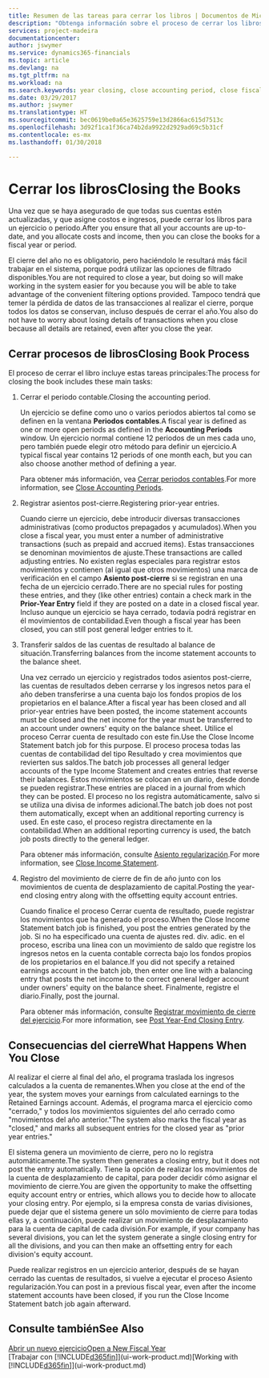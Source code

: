 ```yaml
---
title: Resumen de las tareas para cerrar los libros | Documentos de Microsoft
description: "Obtenga información sobre el proceso de cerrar los libros de un ejercicio o periodo, y qué sucede después de cerrar al final de un ejercicio."
services: project-madeira
documentationcenter: 
author: jswymer
ms.service: dynamics365-financials
ms.topic: article
ms.devlang: na
ms.tgt_pltfrm: na
ms.workload: na
ms.search.keywords: year closing, close accounting period, close fiscal year, bank account detailed trial balance
ms.date: 03/29/2017
ms.author: jswymer
ms.translationtype: HT
ms.sourcegitcommit: bec0619be0a65e3625759e13d2866ac615d7513c
ms.openlocfilehash: 3d92f1ca1f36ca74b2da9922d2929ad69c5b31cf
ms.contentlocale: es-mx
ms.lasthandoff: 01/30/2018

---
```

# <a name="closing-the-books"></a><span data-ttu-id="111df-103">Cerrar los libros</span><span class="sxs-lookup"><span data-stu-id="111df-103">Closing the Books</span></span>
<span data-ttu-id="111df-104">Una vez que se haya asegurado de que todas sus cuentas estén actualizadas, y que asigne costos e ingresos, puede cerrar los libros para un ejercicio o periodo.</span><span class="sxs-lookup"><span data-stu-id="111df-104">After you ensure that all your accounts are up-to-date, and you allocate costs and income, then you can close the books for a fiscal year or period.</span></span>

<span data-ttu-id="111df-105">El cierre del año no es obligatorio, pero haciéndolo le resultará más fácil trabajar en el sistema, porque podrá utilizar las opciones de filtrado disponibles.</span><span class="sxs-lookup"><span data-stu-id="111df-105">You are not required to close a year, but doing so will make working in the system easier for you because you will be able to take advantage of the convenient filtering options provided.</span></span> <span data-ttu-id="111df-106">Tampoco tendrá que temer la pérdida de datos de las transacciones al realizar el cierre, porque todos los datos se conservan, incluso después de cerrar el año.</span><span class="sxs-lookup"><span data-stu-id="111df-106">You also do not have to worry about losing details of transactions when you close because all details are retained, even after you close the year.</span></span>

## <a name="closing-book-process"></a><span data-ttu-id="111df-107">Cerrar procesos de libros</span><span class="sxs-lookup"><span data-stu-id="111df-107">Closing Book Process</span></span>
<span data-ttu-id="111df-108">El proceso de cerrar el libro incluye estas tareas principales:</span><span class="sxs-lookup"><span data-stu-id="111df-108">The process for closing the book includes these main tasks:</span></span>

1. <span data-ttu-id="111df-109">Cerrar el periodo contable.</span><span class="sxs-lookup"><span data-stu-id="111df-109">Closing the accounting period.</span></span>

    <span data-ttu-id="111df-110">Un ejercicio se define como uno o varios periodos abiertos tal como se definen en la ventana **Periodos contables**.</span><span class="sxs-lookup"><span data-stu-id="111df-110">A fiscal year is defined as one or more open periods as defined in the **Accounting Periods** window.</span></span> <span data-ttu-id="111df-111">Un ejercicio normal contiene 12 periodos de un mes cada uno, pero también puede elegir otro método para definir un ejercicio.</span><span class="sxs-lookup"><span data-stu-id="111df-111">A typical fiscal year contains 12 periods of one month each, but you can also choose another method of defining a year.</span></span>

    <span data-ttu-id="111df-112">Para obtener más información, vea [Cerrar periodos contables](year-close-account-periods.md).</span><span class="sxs-lookup"><span data-stu-id="111df-112">For more information, see [Close Accounting Periods](year-close-account-periods.md).</span></span>
2. <span data-ttu-id="111df-113">Registrar asientos post-cierre.</span><span class="sxs-lookup"><span data-stu-id="111df-113">Registering prior-year entries.</span></span>

    <span data-ttu-id="111df-114">Cuando cierre un ejercicio, debe introducir diversas transacciones administrativas (como productos prepagados y acumulados).</span><span class="sxs-lookup"><span data-stu-id="111df-114">When you close a fiscal year, you must enter a number of administrative transactions (such as prepaid and accrued items).</span></span> <span data-ttu-id="111df-115">Estas transacciones se denominan movimientos de ajuste.</span><span class="sxs-lookup"><span data-stu-id="111df-115">These transactions are called adjusting entries.</span></span> <span data-ttu-id="111df-116">No existen reglas especiales para registrar estos movimientos y contienen (al igual que otros movimientos) una marca de verificación en el campo **Asiento post-cierre** si se registran en una fecha de un ejercicio cerrado.</span><span class="sxs-lookup"><span data-stu-id="111df-116">There are no special rules for posting these entries, and they (like other entries) contain a check mark in the **Prior-Year Entry** field if they are posted on a date in a closed fiscal year.</span></span> <span data-ttu-id="111df-117">Incluso aunque un ejercicio se haya cerrado, todavía podrá registrar en él movimientos de contabilidad.</span><span class="sxs-lookup"><span data-stu-id="111df-117">Even though a fiscal year has been closed, you can still post general ledger entries to it.</span></span>
3. <span data-ttu-id="111df-118">Transferir saldos de las cuentas de resultado al balance de situación.</span><span class="sxs-lookup"><span data-stu-id="111df-118">Transferring balances from the income statement accounts to the balance sheet.</span></span>

    <span data-ttu-id="111df-119">Una vez cerrado un ejercicio y registrados todos asientos post-cierre, las cuentas de resultados deben cerrarse y los ingresos netos para el año deben transferirse a una cuenta bajo los fondos propios de los propietarios en el balance.</span><span class="sxs-lookup"><span data-stu-id="111df-119">After a fiscal year has been closed and all prior-year entries have been posted, the income statement accounts must be closed and the net income for the year must be transferred to an account under owners' equity on the balance sheet.</span></span> <span data-ttu-id="111df-120">Utilice el proceso Cerrar cuenta de resultado con este fin.</span><span class="sxs-lookup"><span data-stu-id="111df-120">Use the Close Income Statement batch job for this purpose.</span></span> <span data-ttu-id="111df-121">El proceso procesa todas las cuentas de contabilidad del tipo Resultado y crea movimientos que revierten sus saldos.</span><span class="sxs-lookup"><span data-stu-id="111df-121">The batch job processes all general ledger accounts of the type Income Statement and creates entries that reverse their balances.</span></span> <span data-ttu-id="111df-122">Estos movimientos se colocan en un diario, desde donde se pueden registrar.</span><span class="sxs-lookup"><span data-stu-id="111df-122">These entries are placed in a journal from which they can be posted.</span></span> <span data-ttu-id="111df-123">El proceso no los registra automáticamente, salvo si se utiliza una divisa de informes adicional.</span><span class="sxs-lookup"><span data-stu-id="111df-123">The batch job does not post them automatically, except when an additional reporting currency is used.</span></span> <span data-ttu-id="111df-124">En este caso, el proceso registra directamente en la contabilidad.</span><span class="sxs-lookup"><span data-stu-id="111df-124">When an additional reporting currency is used, the batch job posts directly to the general ledger.</span></span>

    <span data-ttu-id="111df-125">Para obtener más información, consulte [Asiento regularización](year-close-income-statement.md).</span><span class="sxs-lookup"><span data-stu-id="111df-125">For more information, see [Close Income Statement](year-close-income-statement.md).</span></span>
4. <span data-ttu-id="111df-126">Registro del movimiento de cierre de fin de año junto con los movimientos de cuenta de desplazamiento de capital.</span><span class="sxs-lookup"><span data-stu-id="111df-126">Posting the year-end closing entry along with the offsetting equity account entries.</span></span>

    <span data-ttu-id="111df-127">Cuando finalice el proceso Cerrar cuenta de resultado, puede registrar los movimientos que ha generado el proceso.</span><span class="sxs-lookup"><span data-stu-id="111df-127">When the Close Income Statement batch job is finished, you post the entries generated by the job.</span></span> <span data-ttu-id="111df-128">Si no ha especificado una cuenta de ajustes red. div. adic. en el proceso, escriba una línea con un movimiento de saldo que registre los ingresos netos en la cuenta contable correcta bajo los fondos propios de los propietarios en el balance.</span><span class="sxs-lookup"><span data-stu-id="111df-128">If you did not specify a retained earnings account in the batch job, then enter one line with a balancing entry that posts the net income to the correct general ledger account under owners' equity on the balance sheet.</span></span> <span data-ttu-id="111df-129">Finalmente, registre el diario.</span><span class="sxs-lookup"><span data-stu-id="111df-129">Finally, post the journal.</span></span>

    <span data-ttu-id="111df-130">Para obtener más información, consulte [Registrar movimiento de cierre del ejercicio](year-how-post-year-end-close-entry.md).</span><span class="sxs-lookup"><span data-stu-id="111df-130">For more information, see [Post Year-End Closing Entry](year-how-post-year-end-close-entry.md).</span></span>

## <a name="what-happens-when-you-close"></a><span data-ttu-id="111df-131">Consecuencias del cierre</span><span class="sxs-lookup"><span data-stu-id="111df-131">What Happens When You Close</span></span>
<span data-ttu-id="111df-132">Al realizar el cierre al final del año, el programa traslada los ingresos calculados a la cuenta de remanentes.</span><span class="sxs-lookup"><span data-stu-id="111df-132">When you close at the end of the year, the system moves your earnings from calculated earnings to the Retained Earnings account.</span></span> <span data-ttu-id="111df-133">Además, el programa marca el ejercicio como "cerrado," y todos los movimientos siguientes del año cerrado como "movimientos del año anterior."</span><span class="sxs-lookup"><span data-stu-id="111df-133">The system also marks the fiscal year as "closed," and marks all subsequent entries for the closed year as "prior year entries."</span></span>

<span data-ttu-id="111df-134">El sistema genera un movimiento de cierre, pero no lo registra automáticamente.</span><span class="sxs-lookup"><span data-stu-id="111df-134">The system then generates a closing entry, but it does not post the entry automatically.</span></span> <span data-ttu-id="111df-135">Tiene la opción de realizar los movimientos de la cuenta de desplazamiento de capital, para poder decidir cómo asignar el movimiento de cierre.</span><span class="sxs-lookup"><span data-stu-id="111df-135">You are given the opportunity to make the offsetting equity account entry or entries, which allows you to decide how to allocate your closing entry.</span></span> <span data-ttu-id="111df-136">Por ejemplo, si la empresa consta de varias divisiones, puede dejar que el sistema genere un sólo movimiento de cierre para todas ellas y, a continuación, puede realizar un movimiento de desplazamiento para la cuenta de capital de cada división.</span><span class="sxs-lookup"><span data-stu-id="111df-136">For example, if your company has several divisions, you can let the system generate a single closing entry for all the divisions, and you can then make an offsetting entry for each division's equity account.</span></span>

<span data-ttu-id="111df-137">Puede realizar registros en un ejercicio anterior, después de se hayan cerrado las cuentas de resultados, si vuelve a ejecutar el proceso Asiento regularización.</span><span class="sxs-lookup"><span data-stu-id="111df-137">You can post in a previous fiscal year, even after the income statement accounts have been closed, if you run the Close Income Statement batch job again afterward.</span></span>

## <a name="see-also"></a><span data-ttu-id="111df-138">Consulte también</span><span class="sxs-lookup"><span data-stu-id="111df-138">See Also</span></span>
[<span data-ttu-id="111df-139">Abrir un nuevo ejercicio</span><span class="sxs-lookup"><span data-stu-id="111df-139">Open a New Fiscal Year</span></span>](finance-how-open-new-fiscal-year.md)  
<span data-ttu-id="111df-140">[Trabajar con [!INCLUDE[d365fin](includes/d365fin_md.md)]](ui-work-product.md)</span><span class="sxs-lookup"><span data-stu-id="111df-140">[Working with [!INCLUDE[d365fin](includes/d365fin_md.md)]](ui-work-product.md)</span></span>

